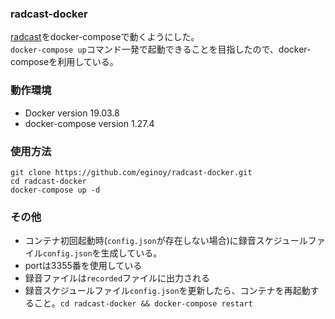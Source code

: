 ### radcast-docker
[radcast](https://github.com/omiso46/radcast)をdocker-composeで動くようにした。  
`docker-compose up`コマンド一発で起動できることを目指したので、docker-composeを利用している。

### 動作環境
- Docker version 19.03.8
- docker-compose version 1.27.4

### 使用方法
`git clone https://github.com/eginoy/radcast-docker.git`  
`cd radcast-docker`  
`docker-compose up -d`  

### その他
- コンテナ初回起動時(`config.json`が存在しない場合)に録音スケジュールファイル`config.json`を生成している。
- portは3355番を使用している
- 録音ファイルは`recorded`ファイルに出力される
- 録音スケジュールファイル`config.json`を更新したら、コンテナを再起動すること。`cd radcast-docker && docker-compose restart`